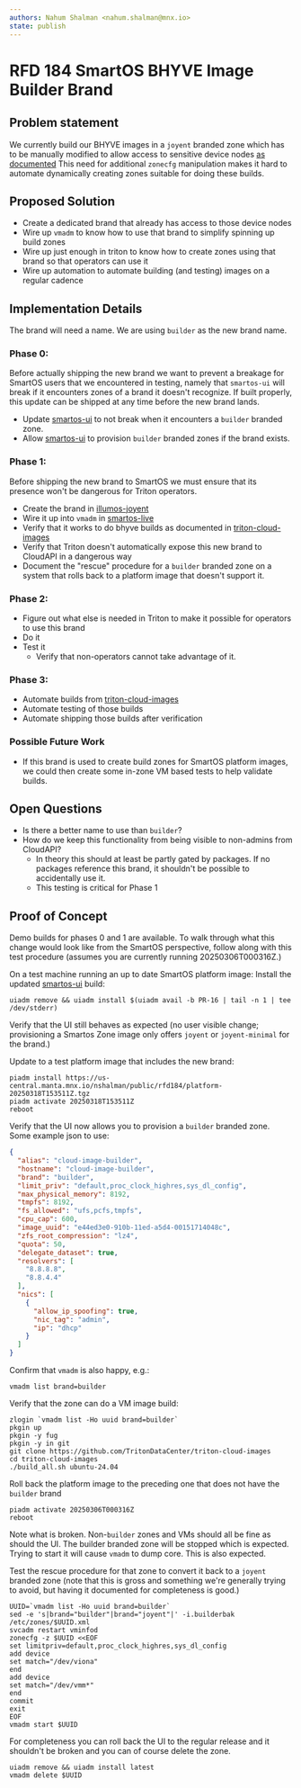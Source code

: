 ```yaml
---
authors: Nahum Shalman <nahum.shalman@mnx.io>
state: publish
---
```


# RFD 184 SmartOS BHYVE Image Builder Brand

## Problem statement

We currently build our BHYVE images in a `joyent` branded zone which has to be manually
modified to allow access to sensitive device nodes
[as documented](https://github.com/TritonDataCenter/triton-cloud-images/blob/401f1b8/README.md#granting-permission-for-a-zone-to-use-bhyve)
This need for additional `zonecfg` manipulation makes it hard to automate dynamically creating zones suitable for doing these builds.

## Proposed Solution

- Create a dedicated brand that already has access to those device nodes
- Wire up `vmadm` to know how to use that brand to simplify spinning up build zones
- Wire up just enough in triton to know how to create zones using that brand so that operators can use it
- Wire up automation to automate building (and testing) images on a regular cadence

## Implementation Details

The brand will need a name. We are using `builder` as the new brand name.

### Phase 0:
Before actually shipping the new brand we want to prevent a breakage for SmartOS users that we encountered in testing, namely that `smartos-ui` will break
if it encounters zones of a brand it doesn't recognize. If built properly, this update can be shipped at any time before the new brand lands.

- Update [smartos-ui] to not break when it encounters a `builder` branded zone.
- Allow [smartos-ui] to provision `builder` branded zones if the brand exists.

### Phase 1:
Before shipping the new brand to SmartOS we must ensure that its presence won't be dangerous for Triton operators.

- Create the brand in [illumos-joyent]
- Wire it up into `vmadm` in [smartos-live]
- Verify that it works to do bhyve builds as documented in [triton-cloud-images]
- Verify that Triton doesn't automatically expose this new brand to CloudAPI in a dangerous way
- Document the "rescue" procedure for a `builder` branded zone on a system that rolls back to a platform image that doesn't support it.

### Phase 2:
- Figure out what else is needed in Triton to make it possible for operators to use this brand
- Do it
- Test it
  - Verify that non-operators cannot take advantage of it.

### Phase 3:
- Automate builds from [triton-cloud-images]
- Automate testing of those builds
- Automate shipping those builds after verification

### Possible Future Work
- If this brand is used to create build zones for SmartOS platform images, we could then create some in-zone VM based tests to help validate builds.

## Open Questions

- Is there a better name to use than `builder`?
- How do we keep this functionality from being visible to non-admins from CloudAPI?
  - In theory this should at least be partly gated by packages. If no packages
    reference this brand, it shouldn't be possible to accidentally use it.
  - This testing is critical for Phase 1

## Proof of Concept

Demo builds for phases 0 and 1 are available. To walk through what this change would look like from the SmartOS perspective, follow along with this test procedure (assumes you are currently running 20250306T000316Z.)

On a test machine running an up to date SmartOS platform image:
Install the updated [smartos-ui] build:
```
uiadm remove && uiadm install $(uiadm avail -b PR-16 | tail -n 1 | tee /dev/stderr)
```
Verify that the UI still behaves as expected (no user visible change; provisioning a Smartos Zone image only offers `joyent` or `joyent-minimal` for the brand.)

Update to a test platform image that includes the new brand:
```
piadm install https://us-central.manta.mnx.io/nshalman/public/rfd184/platform-20250318T153511Z.tgz
piadm activate 20250318T153511Z
reboot
```

Verify that the UI now allows you to provision a `builder` branded zone.
Some example json to use:
```json
{
  "alias": "cloud-image-builder",
  "hostname": "cloud-image-builder",
  "brand": "builder",
  "limit_priv": "default,proc_clock_highres,sys_dl_config",
  "max_physical_memory": 8192,
  "tmpfs": 8192,
  "fs_allowed": "ufs,pcfs,tmpfs",
  "cpu_cap": 600,
  "image_uuid": "e44ed3e0-910b-11ed-a5d4-00151714048c",
  "zfs_root_compression": "lz4",
  "quota": 50,
  "delegate_dataset": true,
  "resolvers": [
    "8.8.8.8",
    "8.8.4.4"
  ],
  "nics": [
    {
      "allow_ip_spoofing": true,
      "nic_tag": "admin",
      "ip": "dhcp"
    }
  ]
}
```

Confirm that `vmadm` is also happy, e.g.:
```
vmadm list brand=builder
```

Verify that the zone can do a VM image build:
```
zlogin `vmadm list -Ho uuid brand=builder`
pkgin up
pkgin -y fug
pkgin -y in git
git clone https://github.com/TritonDataCenter/triton-cloud-images
cd triton-cloud-images
./build_all.sh ubuntu-24.04
```

Roll back the platform image to the preceding one that does not have the `builder` brand
```
piadm activate 20250306T000316Z
reboot
```

Note what is broken. Non-`builder` zones and VMs should all be fine as should the UI.
The builder branded zone will be stopped which is expected. Trying to start it will cause `vmadm` to dump core. This is also expected.

Test the rescue procedure for that zone to convert it back to a `joyent` branded zone (note that this is gross and something we're generally trying to avoid, but having it documented for completeness is good.)
```
UUID=`vmadm list -Ho uuid brand=builder`
sed -e 's|brand="builder"|brand="joyent"|' -i.builderbak /etc/zones/$UUID.xml
svcadm restart vminfod
zonecfg -z $UUID <<EOF
set limitpriv=default,proc_clock_highres,sys_dl_config
add device
set match="/dev/viona"
end
add device
set match="/dev/vmm*"
end
commit
exit
EOF
vmadm start $UUID
```

For completeness you can roll back the UI to the regular release and it shouldn't be broken
and you can of course delete the zone.
```
uiadm remove && uiadm install latest
vmadm delete $UUID

```

[illumos-joyent]: https://github.com/TritonDataCenter/illumos-joyent
[smartos-live]: https://github.com/TritonDataCenter/smartos-live
[smartos-ui]: https://github.com/TritonDataCenter/smartos-ui
[triton-cloud-images]: https://github.com/TritonDataCenter/triton-cloud-images
